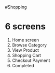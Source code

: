 #Shopping

# 6 screens
1) Home screen
2) Browse Category
3) View Product
4) Shopping Cart
5) Checkout Payment
6) Completed